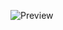 ![Preview](https://raw.githubusercontent.com/isyuricunha/projeto-portfolio/master/public/projects/v2.pngg)